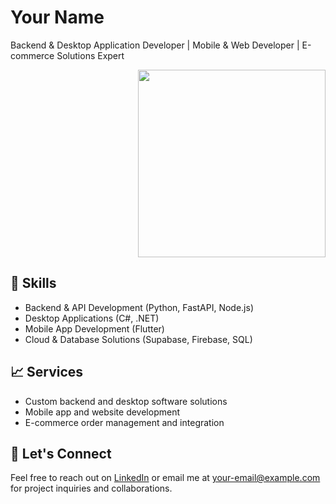 <h1>Your Name</h1>

<p>Backend & Desktop Application Developer | Mobile & Web Developer | E-commerce Solutions Expert</p>

<div>
    <p align="right"> <img src="https://i.pinimg.com/enabled/564x/b2/5a/46/b25a464d943d9d0cb1d8be758ff61ab8.jpg" width=300></p>

<div width=200 align="left">
    <h2>🔧 Skills</h2>
    <ul>
        <li>Backend & API Development (Python, FastAPI, Node.js)</li>
        <li>Desktop Applications (C#, .NET)</li>
        <li>Mobile App Development (Flutter)</li>
        <li>Cloud & Database Solutions (Supabase, Firebase, SQL)</li>
    </ul>
</div>
</div>

<h2>📈 Services</h2>
    <ul>
        <li>Custom backend and desktop software solutions</li>
        <li>Mobile app and website development</li>
        <li>E-commerce order management and integration</li>
    </ul>

<h2>🤝 Let's Connect</h2>
    <p>Feel free to reach out on <a href="https://www.linkedin.com">LinkedIn</a> or email me at <a href="mailto:your-email@example.com">your-email@example.com</a> for project inquiries and collaborations.</p>

<!---
sissinou-moon/sissinou-moon is a ✨ special ✨ repository because its `README.md` (this file) appears on your GitHub profile.
You can click the Preview link to take a look at your changes.
--->
